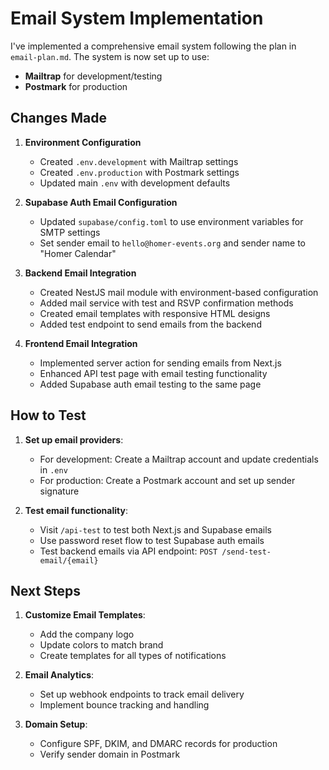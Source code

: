 # Email System Implementation

I've implemented a comprehensive email system following the plan in `email-plan.md`. The system is now set up to use:

- **Mailtrap** for development/testing
- **Postmark** for production

## Changes Made

1. **Environment Configuration**
   - Created `.env.development` with Mailtrap settings
   - Created `.env.production` with Postmark settings
   - Updated main `.env` with development defaults

2. **Supabase Auth Email Configuration**
   - Updated `supabase/config.toml` to use environment variables for SMTP settings
   - Set sender email to `hello@homer-events.org` and sender name to "Homer Calendar"

3. **Backend Email Integration**
   - Created NestJS mail module with environment-based configuration
   - Added mail service with test and RSVP confirmation methods
   - Created email templates with responsive HTML designs
   - Added test endpoint to send emails from the backend

4. **Frontend Email Integration**
   - Implemented server action for sending emails from Next.js
   - Enhanced API test page with email testing functionality
   - Added Supabase auth email testing to the same page

## How to Test

1. **Set up email providers**:
   - For development: Create a Mailtrap account and update credentials in `.env`
   - For production: Create a Postmark account and set up sender signature

2. **Test email functionality**:
   - Visit `/api-test` to test both Next.js and Supabase emails
   - Use password reset flow to test Supabase auth emails
   - Test backend emails via API endpoint: `POST /send-test-email/{email}`

## Next Steps

1. **Customize Email Templates**:
   - Add the company logo
   - Update colors to match brand
   - Create templates for all types of notifications

2. **Email Analytics**:
   - Set up webhook endpoints to track email delivery
   - Implement bounce tracking and handling

3. **Domain Setup**:
   - Configure SPF, DKIM, and DMARC records for production
   - Verify sender domain in Postmark
